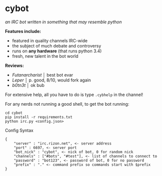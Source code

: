 cybot
=====

*an IRC bot written in something that may resemble python*


__Features include:__
* featured in quality channels IRC-wide
* the subject of much debate and controversy
* runs on __any hardware__ (that runs python 3.4)
* fresh, new talent in the bot world

__Reviews:__
 * *Futanarcharist* __│__ best bot evar
 * *Leper* __│__ p. good, 8/10, would fork again
 * *b0tn3t* __│__ ok bub


For extensive help, all you have to do is type `.cybhelp` in the channel!

For any nerds not running a good shell, to get the bot running: 

```
cd cybot
pip install -r requirements.txt
python irc.py <config.json>
```

Config Syntax
```
{
    "server" : "irc.rizon.net", <- server address
    "port" : 6697, <- server port
    "bot_nick" : "cybot", <- nick of bot, 0 for random nick
    "channels" : ["#bots", "#test"], <- list of channels to connect to
    "password" : "bot123", <- password of bot, 0 for no password
    "prefix" : "." <- command prefix so commands start with $prefix
}
```
